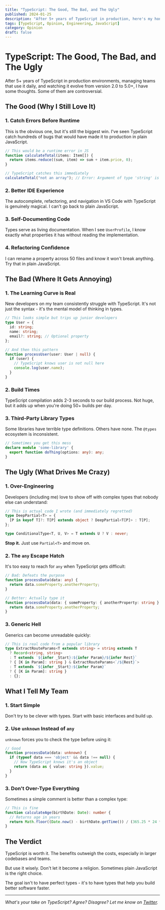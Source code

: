 ```yaml
---
title: "TypeScript: The Good, The Bad, and The Ugly"
published: 2024-01-25
description: "After 5+ years of TypeScript in production, here's my honest take on what works, what doesn't, and what drives me crazy."
tags: [TypeScript, Opinion, Engineering, JavaScript]
category: Opinion
draft: false
---
```


# TypeScript: The Good, The Bad, and The Ugly

After 5+ years of TypeScript in production environments, managing teams that use it daily, and watching it evolve from version 2.0 to 5.0+, I have some thoughts. Some of them are controversial.

## The Good (Why I Still Love It)

### 1. **Catch Errors Before Runtime**
This is the obvious one, but it's still the biggest win. I've seen TypeScript catch hundreds of bugs that would have made it to production in plain JavaScript.

```typescript
// This would be a runtime error in JS
function calculateTotal(items: Item[]) {
  return items.reduce((sum, item) => sum + item.price, 0);
}

// TypeScript catches this immediately
calculateTotal("not an array"); // Error: Argument of type 'string' is not assignable to parameter of type 'Item[]'
```

### 2. **Better IDE Experience**
The autocomplete, refactoring, and navigation in VS Code with TypeScript is genuinely magical. I can't go back to plain JavaScript.

### 3. **Self-Documenting Code**
Types serve as living documentation. When I see `UserProfile`, I know exactly what properties it has without reading the implementation.

### 4. **Refactoring Confidence**
I can rename a property across 50 files and know it won't break anything. Try that in plain JavaScript.

## The Bad (Where It Gets Annoying)

### 1. **The Learning Curve is Real**
New developers on my team consistently struggle with TypeScript. It's not just the syntax - it's the mental model of thinking in types.

```typescript
// This looks simple but trips up junior developers
type User = {
  id: string;
  name: string;
  email?: string; // Optional property
};

// And then this pattern
function processUser(user: User | null) {
  if (user) {
    // TypeScript knows user is not null here
    console.log(user.name);
  }
}
```

### 2. **Build Times**
TypeScript compilation adds 2-3 seconds to our build process. Not huge, but it adds up when you're doing 50+ builds per day.

### 3. **Third-Party Library Types**
Some libraries have terrible type definitions. Others have none. The `@types` ecosystem is inconsistent.

```typescript
// Sometimes you get this mess
declare module 'some-library' {
  export function doThing(options: any): any;
}
```

## The Ugly (What Drives Me Crazy)

### 1. **Over-Engineering**
Developers (including me) love to show off with complex types that nobody else can understand:

```typescript
// This is actual code I wrote (and immediately regretted)
type DeepPartial<T> = {
  [P in keyof T]?: T[P] extends object ? DeepPartial<T[P]> : T[P];
};

type ConditionalType<T, U, V> = T extends U ? V : never;
```

**Stop it.** Just use `Partial<T>` and move on.

### 2. **The `any` Escape Hatch**
It's too easy to reach for `any` when TypeScript gets difficult:

```typescript
// Bad: Defeats the purpose
function processData(data: any) {
  return data.someProperty.anotherProperty;
}

// Better: Actually type it
function processData(data: { someProperty: { anotherProperty: string } }) {
  return data.someProperty.anotherProperty;
}
```

### 3. **Generic Hell**
Generics can become unreadable quickly:

```typescript
// This is real code from a popular library
type ExtractRouteParams<T extends string> = string extends T
  ? Record<string, string>
  : T extends `${infer _Start}:${infer Param}/${infer Rest}`
  ? { [K in Param]: string } & ExtractRouteParams<`/${Rest}`>
  : T extends `${infer _Start}:${infer Param}`
  ? { [K in Param]: string }
  : {};
```

## What I Tell My Team

### 1. **Start Simple**
Don't try to be clever with types. Start with basic interfaces and build up.

### 2. **Use `unknown` Instead of `any`**
`unknown` forces you to check the type before using it:

```typescript
// Good
function processData(data: unknown) {
  if (typeof data === 'object' && data !== null) {
    // Now TypeScript knows it's an object
    return (data as { value: string }).value;
  }
}
```

### 3. **Don't Over-Type Everything**
Sometimes a simple comment is better than a complex type:

```typescript
// This is fine
function calculateAge(birthDate: Date): number {
  // Returns age in years
  return Math.floor((Date.now() - birthDate.getTime()) / (365.25 * 24 * 60 * 60 * 1000));
}
```

## The Verdict

TypeScript is worth it. The benefits outweigh the costs, especially in larger codebases and teams.

But use it wisely. Don't let it become a religion. Sometimes plain JavaScript is the right choice.

The goal isn't to have perfect types - it's to have types that help you build better software faster.

---

*What's your take on TypeScript? Agree? Disagree? Let me know on [Twitter](https://twitter.com/theoutlander).*
